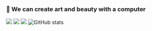 ### 🎨  We can create art and beauty with a computer
![](https://img.shields.io/badge/language-Java-orange.svg)
![](https://img.shields.io/badge/language-SQL-blue.svg)
![](https://img.shields.io/badge/language-Python-red.svg)
![GitHub stats](https://github-readme-stats.vercel.app/api?username=NorthShip)
